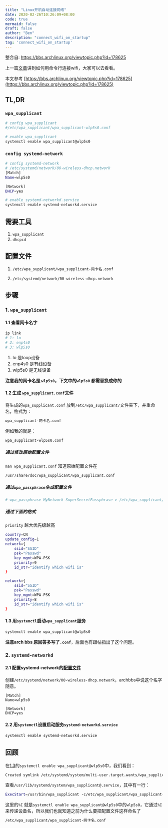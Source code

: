 ```yaml
---
title: "Linux开机自动连接网络"
date: 2020-02-26T10:26:09+08:00
code: true
mermaid: false
draft: false
author: "Ben"
description: "connect_wifi_on_startup"
tag: 'connect_wifi_on_startup'
---
```


整合自: https://bbs.archlinux.org/viewtopic.php?id=178625

上一篇[文章](../connect_wifi_command)讲到如何用命令行连接wifi，大家可以去看看。

本文参考 [https://bbs.archlinux.org/viewtopic.php?id=178625](https://bbs.archlinux.org/viewtopic.php?id=178625)
## TL,DR

### `wpa_supplicant`
```sh
# config wpa_supplicant
#/etc/wpa_supplicant/wpa_supplicant-wlp5s0.conf

# enable wpa_supplicant
systemctl enable wpa_supplicant@wlp5s0
```
### `config systemd-network`

```sh
# config systemd-network
# /etc/systemd/network/00-wireless-dhcp.network
[Match]
Name=wlp5s0

[Network]
DHCP=yes

# enable systemd-networkd.service
systemctl enable systemd-networkd.service
```

## 需要工具
1. `wpa_supplicant`
2. `dhcpcd`

## 配置文件

1. `/etc/wpa_supplicant/wpa_supplicant-网卡名.conf`

2. `/etc/systemd/network/00-wireless-dhcp.network`

## 步骤
### 1. `wpa_supplicant`
#### 1.1 查看网卡名字

```sh
ip link
# 1: lo
# 2: enp4s0
# 3: wlp5s0
```

1. lo 是loop设备
2. enp4s0 是有线设备
3. wlp5s0 是无线设备


**注意我的网卡名是 `wlp5s0`，下文中的`wlp5s0` 都需替换成你的**

#### 1.2 生成 `wpa_supplicant.conf`文件
将生成的`wpa_supplicant.conf` 放到`/etc/wpa_supplicant/`文件夹下，并重命名，格式为：

```sh
wpa_supplicant-网卡名.conf
```

例如我的就是：

```sh
wpa_supplicant-wlp5s0.conf
```


##### 通过修改原始配置文件
`man wpa_supplicant.conf` 知道原始配置文件在

```sh
/usr/share/doc/wpa_supplicant/wpa_supplicant.conf
```

##### 通过`wpa_passphrase`生成配置文件

```sh
# wpa_passphrase MyNetwork SuperSecretPassphrase > /etc/wpa_supplicant/wpa_supplicant-wlp5s0.conf
```

##### 通过下面的格式
`priority` 越大优先级越高

```sh
country=CN
update_config=1
network={
	ssid="SSID"
	psk="Passwd"
	key_mgmt=WPA-PSK
	priority=9
	id_str="identify which wifi is"
}

network={
	ssid="SSID"
	psk="Passwd"
	key_mgmt=WPA-PSK
	priority=8
	id_str="identify which wifi is"
}
```
#### 1.3 用`systemctl`启动`wpa_supplicant`服务

```sh
systemctl enable wpa_supplicant@wlp5s0
```

**注意arch bbs 原回答多写了`.conf`**，后面也有跟帖指出了这个问题。

### 2. `systemd-networkd`
#### 2.1 配置systemd-network的[配置文件](https://www.centos.bz/2018/05/systemd-%E7%9A%84%E7%BD%91%E7%BB%9C%E7%AE%A1%E7%90%86/)
创建`/etc/systemd/network/00-wireless-dhcp.network`，archbbs中说这个名字随意。

```
[Match]
Name=wlp5s0

[Network]
DHCP=yes
```

#### 2.2 用`systemctl`设置启动服务`systemd-networkd.service`

```sh
systemctl enable systemd-networkd.service
```

## 回顾

在[1.3](#1.3)的`systemctl enable wpa_supplicant@wlp5s0`中，我们看到：

```sh
Created symlink /etc/systemd/system/multi-user.target.wants/wpa_supplicant@wlp5s0.service → /usr/lib/systemd/system/wpa_supplicant@.service.
```

查看`/usr/lib/systemd/system/wpa_supplicant@.service`，其中有一行：

```sh
ExecStart=/usr/bin/wpa_supplicant -c/etc/wpa_supplicant/wpa_supplicant-%I.conf -i%I
```

这里的`%I` 就是`systemctl enable wpa_supplicant@wlp5s0`中的`wlp5s0`，它通过`%I`来传递设备名，所以我们也就知道之前为什么要把配置文件这样命名了
```sh
/etc/wpa_supplicant/wpa_supplicant-网卡名.conf
```
